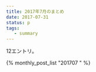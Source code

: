 ```yaml
---
title: 2017年7月のまとめ
date: 2017-07-31
status: p
tags:
   - summary
---
```


12エントリ。

{% monthly_post_list "201707 " %}
